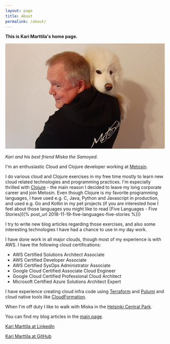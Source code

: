 ```yaml
---
layout: page
title: About
permalink: /about/
---
```


**This is Kari Marttila's home page.**

![Kari and his best friend Miska the Samoyed](/img/about_page_kari_and_miska.jpg)

*Kari and his best friend Miska the Samoyed.*


I'm an enthusiastic Cloud and Clojure developer working at [Metosin](http://www.metosin.fi/).

I do various cloud and Clojure exercises in my free time mostly to learn new cloud related technologies and programming practices. I'm especially thrilled with [Clojure](https://clojure.org/) - the main reason I decided to leave my long corporate career and join Metosin. Even though Clojure is my favorite programming languages, I have used e.g. C, Java, Python and Javascript in production, and used e.g. Go and Kotlin in my pet projects (if you are interested how I feel about those languages you might like to read [Five Languages - Five Stories]({% post_url 2018-11-19-five-languages-five-stories %}))

I try to write new blog articles regarding those exercises, and also some interesting technologies I have had a chance to use in my day work.

I have done work in all major clouds, though most of my experience is with AWS. I have the following cloud certifications:
- AWS Certified Solutions Architect Associate
- AWS Certified Developer Associate
- AWS Certified SysOps Administrator Associate
- Google Cloud Certified Associate Cloud Engineer
- Google Cloud Certified Professional Cloud Architect
- Microsoft Certified Azure Solutions Architect Expert

I have experience creating cloud infra code using [Terraform](https://www.terraform.io/) and [Pulumi](https://www.pulumi.com/) and cloud native tools like [CloudFormation](https://aws.amazon.com/cloudformation/).

When I'm off duty I like to walk with Miska in the [Helsinki Central Park](https://www.hel.fi/hel2/keskuspuisto/eng/1centralpark/).

You can find my blog articles in the [main page](../index.html).

[Kari Marttila at LinkedIn](https://www.linkedin.com/in/karimarttila/)

[Kari Marttila at GitHub](https://github.com/karimarttila)
